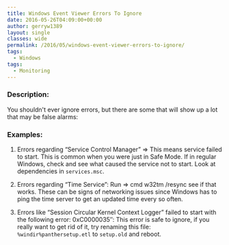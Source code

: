 ```yaml
---
title: Windows Event Viewer Errors To Ignore
date: 2016-05-26T04:09:00+00:00
author: gerryw1389
layout: single
classes: wide
permalink: /2016/05/windows-event-viewer-errors-to-ignore/
tags:
  - Windows
tags:
  - Monitoring
---
```

<!--more-->

### Description:

You shouldn't ever ignore errors, but there are some that will show up a lot that may be false alarms:

### Examples:

1. Errors regarding &#8220;Service Control Manager&#8221; => This means service failed to start. This is common when you were just in Safe Mode. If in regular Windows, check and see what caused the service not to start. Look at dependencies in `services.msc`.

2. Errors regarding &#8220;Time Service&#8221;: Run => cmd w32tm /resync see if that works. These can be signs of networking issues since Windows has to ping the time server to get an updated time every so often.

3. Errors like &#8220;Session Circular Kernel Context Logger&#8221; failed to start with the following error: 0xC0000035&#8243;: This error is safe to ignore, if you really want to get rid of it, try renaming this file: `%windir%panthersetup.etl` to `setup.old` and reboot.